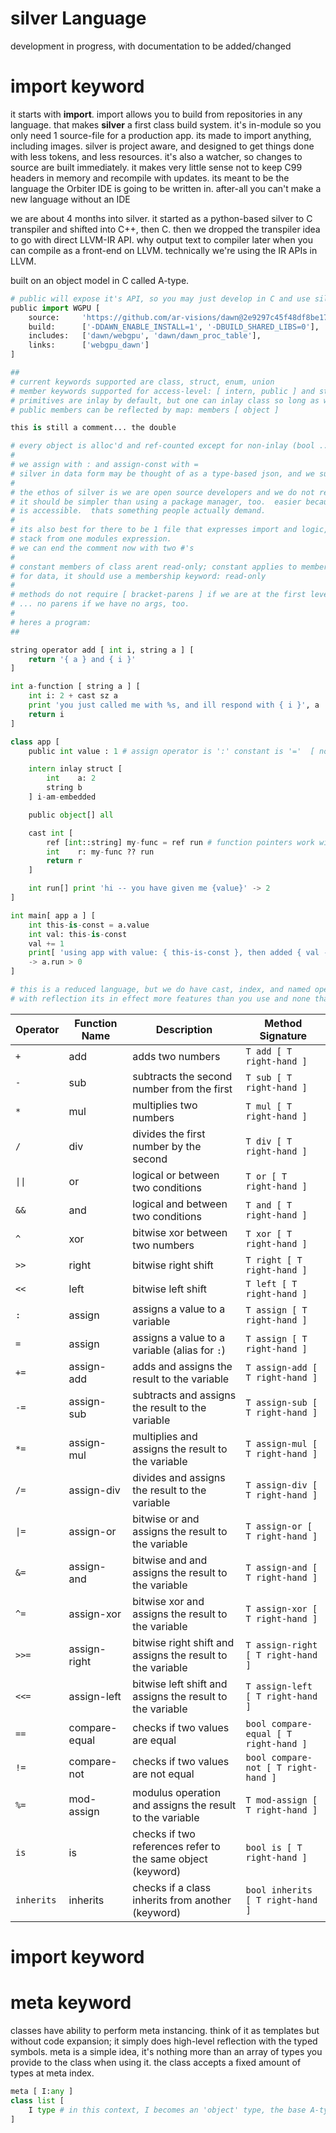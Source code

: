 # **silver** Language
development in progress, with documentation to be added/changed

# **import** keyword
it starts with **import**.  import allows you to build from repositories in any language.  that makes **silver** a first class build system.  it's in-module so you only need 1 source-file for a production app.  its made to import anything, including images.  silver is project aware, and designed to get things done with less tokens, and less resources.  it's also a watcher, so changes to source are built immediately.  it makes very little sense not to keep C99 headers in memory and recompile with updates.  its meant to be the language the Orbiter IDE is going to be written in.  after-all you can't make a new language without an IDE

we are about 4 months into silver.  it started as a python-based silver to C transpiler and shifted into C++, then C.  then we dropped the transpiler idea to go with direct LLVM-IR API.  why output text to compiler later when you can compile as a front-end on LLVM.  technically we're using the IR APIs in LLVM.

built on an object model in C called A-type.

```python
# public will expose it's API, so you may just develop in C and use silver as build system
public import WGPU [
    source:     'https://github.com/ar-visions/dawn@2e9297c45f48df8be17b4f3d2595063504dac16c',
    build:      ['-DDAWN_ENABLE_INSTALL=1', '-DBUILD_SHARED_LIBS=0'],
    includes:   ['dawn/webgpu', 'dawn/dawn_proc_table'],
    links:      ['webgpu_dawn']
]

##
# current keywords supported are class, struct, enum, union
# member keywords supported for access-level: [ intern, public ] and store: [ read-only, inlay ]
# primitives are inlay by default, but one can inlay class so long as we are ok with copying trivially or by method
# public members can be reflected by map: members [ object ]

this is still a comment... the double

# every object is alloc'd and ref-counted except for non-inlay (bool ... i8 -> i64, f32 -> f64, inlaid structs etc)
#
# we assign with : and assign-const with =
# silver in data form may be thought of as a type-based json, and we support this form of serialization
#
# the ethos of silver is we are open source developers and we do not rely on specific package managers
# it should be simpler than using a package manager, too.  easier because you know the entire world
# is accessible.  thats something people actually demand.
#
# its also best for there to be 1 file that expresses import and logic, so we may build the entire
# stack from one modules expression.
# we can end the comment now with two #'s
#
# constant members of class arent read-only; constant applies to membership alone
# for data, it should use a membership keyword: read-only
#
# methods do not require [ bracket-parens ] if we are at the first level of expression
# ... no parens if we have no args, too.
#
# heres a program:
##

string operator add [ int i, string a ] [
    return '{ a } and { i }'
]

int a-function [ string a ] [
    int i: 2 + cast sz a
    print 'you just called me with %s, and ill respond with { i }', a
    return i
]

class app [
    public int value : 1 # assign operator is ':' constant is '='  [ no const decorator ]

    intern inlay struct [
        int    a: 2
        string b
    ] i-am-embedded

    public object[] all

    cast int [
        ref [int::string] my-func = ref run # function pointers work with or without object targets
        int    r: my-func ?? run
        return r
    ]

    int run[] print 'hi -- you have given me {value}' -> 2
]

int main[ app a ] [
    int this-is-const = a.value
    int val: this-is-const
    val += 1
    print[ 'using app with value: { this-is-const }, then added { val - this-is-const } ... our int is fixed at 64bit' ]
    -> a.run > 0
]

# this is a reduced language, but we do have cast, index, and named operators
# with reflection its in effect more features than you use and none that you avoid anyway.  effectively more there, more with silver.


```
| Operator | Function Name  | Description                                                   | Method Signature                              |
|----------|----------------|---------------------------------------------------------------|-----------------------------------------------|
| `+`      | add            | adds two numbers                                              | `T add [ T right-hand ]`                      |
| `-`      | sub            | subtracts the second number from the first                    | `T sub [ T right-hand ]`                      |
| `*`      | mul            | multiplies two numbers                                        | `T mul [ T right-hand ]`                      |
| `/`      | div            | divides the first number by the second                        | `T div [ T right-hand ]`                      |
| `\|\|`     | or             | logical or between two conditions                             | `T or [ T right-hand ]`                       |
| `&&`     | and            | logical and between two conditions                            | `T and [ T right-hand ]`                      |
| `^`      | xor            | bitwise xor between two numbers                               | `T xor [ T right-hand ]`                      |
| `>>`     | right          | bitwise right shift                                           | `T right [ T right-hand ]`                    |
| `<<`     | left           | bitwise left shift                                            | `T left [ T right-hand ]`                     |
| `:`      | assign         | assigns a value to a variable                                 | `T assign [ T right-hand ]`                   |
| `=`      | assign         | assigns a value to a variable (alias for `:`)                 | `T assign [ T right-hand ]`                   |
| `+=`     | assign-add     | adds and assigns the result to the variable                   | `T assign-add [ T right-hand ]`               |
| `-=`     | assign-sub     | subtracts and assigns the result to the variable              | `T assign-sub [ T right-hand ]`               |
| `*=`     | assign-mul     | multiplies and assigns the result to the variable             | `T assign-mul [ T right-hand ]`               |
| `/=`     | assign-div     | divides and assigns the result to the variable                | `T assign-div [ T right-hand ]`               |
| `\|=`     | assign-or      | bitwise or and assigns the result to the variable             | `T assign-or [ T right-hand ]`                |
| `&=`     | assign-and     | bitwise and and assigns the result to the variable            | `T assign-and [ T right-hand ]`               |
| `^=`     | assign-xor     | bitwise xor and assigns the result to the variable            | `T assign-xor [ T right-hand ]`               |
| `>>=`    | assign-right   | bitwise right shift and assigns the result to the variable    | `T assign-right [ T right-hand ]`             |
| `<<=`    | assign-left    | bitwise left shift and assigns the result to the variable     | `T assign-left [ T right-hand ]`              |
| `==`     | compare-equal  | checks if two values are equal                                | `bool compare-equal [ T right-hand ]`         |
| `!=`     | compare-not    | checks if two values are not equal                            | `bool compare-not [ T right-hand ]`           |
| `%=`     | mod-assign     | modulus operation and assigns the result to the variable      | `T mod-assign [ T right-hand ]`               |
| `is`     | is             | checks if two references refer to the same object (keyword)   | `bool is [ T right-hand ]`                    |
| `inherits`| inherits      | checks if a class inherits from another (keyword)             | `bool inherits [ T right-hand ]`              |



# **import** keyword


# **meta** keyword
classes have ability to perform meta instancing.  think of it as templates but without code expansion; it simply does high-level reflection with the typed symbols.  meta is a simple idea, it's nothing more than an array of types you provide to the class when using it.  the class accepts a fixed amount of types at meta index.  
```python
meta [ I:any ]
class list [
    I type # in this context, I becomes an 'object' type, the base A-type we're ABI compatible with
]
